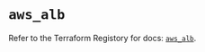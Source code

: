 # `aws_alb`

Refer to the Terraform Registory for docs: [`aws_alb`](https://registry.terraform.io/providers/hashicorp/aws/5.16.2/docs/resources/alb).
